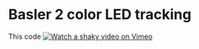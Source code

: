 # Basler 2 color LED tracking

This code
[![Watch a shaky video on Vimeo](https://i.imgur.com/EmlkPaM.png)](https://vimeo.com/245192287 "Little presentation on vimeo - Click to Watch!")
